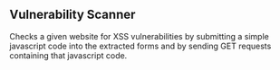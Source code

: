## Vulnerability Scanner

Checks a given website for XSS vulnerabilities by submitting a simple javascript code into the extracted forms and by sending GET requests containing that javascript code.

